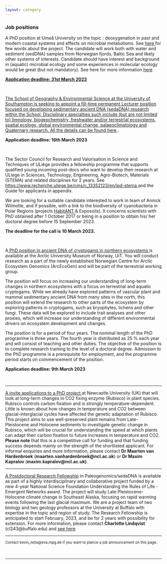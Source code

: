 ```yaml
---
layout: category
---
```


<div class="intro">
<h3 class="section-title underline">Job positions</h3>

<p>A PhD position at Umeå University on the topic : deoxygenation in past and modern coastal systems and effects on microbial metabolisms. See <a href="https://ericcapo.github.io/ericcapo/category/research.html" target="_blank"><u> here </u></a> for few words about the project. The candidate will work both with water and sediment (sedDNA) samples from Norwegian fjords, Baltic Sea and likely other systems of interests. Candidate should have interest and background in (aquatic) microbial ecology and some experiences in molecular ecology would be great (but not mandatory). See here for more information
  <a href="https://www.umu.se/en/work-with-us/open-positions/phd-position-in-ecology-with-focus-on-aquatic-microbial-ecology_600714/" target="_blank"><u> here </u></p> 
<b>Application deadline: 31st March 2023</b></p>

<br>
<p>The School of Geography & Environmental Science at the University of Southampton is seeking to appoint a fill-time permanent Lecturer position focused on developing sedimentary ancient DNA (sedaDNA) research within the School. Disciplinary specialties such include (but are not limited to) limnology, biogeochemistry, freshwater and/or terrestrial ecosystems, spatial ecology, global environmental change, palaeoclimatology and Quaternary research. All the details can be found <a href="https://jobs.soton.ac.uk/Vacancy.aspx?id=36807&forced=2" target="_blank"><u> here </u></a>.</p>
  
  <b>Application deadline: 16th March 2023</b></p>

<br>  
<p>The Sector Council for Research and Valorisation in Science and Techniques of ULiège provides a fellowship programme that supports qualified young incoming post-docs who want to develop their research at ULiege in Sciences, Technology, Engineering, Agro-Biotech, Materials (STEMA) and related disciplines for 2 years. See <a href="https://www.recherche.uliege.be/cms/c_13352123/en/ipd-stema" target="_blank"><u> https://www.recherche.uliege.be/cms/c_13352123/en/ipd-stema </u></a> and the Guide for applicants in appendix. 

We are looking for a suitable candidate interested to work in team of Annick Wilmotte, and if possible, with a link to the biodiversity of cyanobacteria in Polar Regions (projects <a href="https://www.belspo.be/belspo/brain2-be/projects/HabitAnt_E.pdf" target="_blank"><u> HabitANT </u></a> & Exposoils). It concerns scientists with PhD obtained after 1 October 2017 or being in a position to obtain his/ her doctoral degree before 15 September 2023.</p>
  
<p><b>The deadline for the call is 10 March 2023.</b></a></p>
<br>  
<p>A<a href="https://www.jobbnorge.no/en/available-jobs/job/239568/phd-fellow-in-ancient-dna-of-cryptogams-in-northern-ecosystems" target="_blank"><u> PhD position in ancient DNA of cryptogams in northern ecosystems </u></a>is available at the Arctic University Museum of Norway, UiT. You will conduct research as a part of the newly established Norwegian Centre for Arctic Ecosystem Genomics (ArcEcoGen) and will be part of the terrestrial working group.</p>

<p>The position will focus on increasing our understanding of long-term changes in northern ecosystems with a focus on terrestrial and aquatic cryptogams. While we already have explored patterns of vascular plant and mammal sedimentary ancient DNA from many sites in the north, this position will extend the research to other parts of the ecosystem by exploring patterns in cryptogams, such as bryophytes, lichens and other fungi. These data will be explored to include trait analyses and other proxies, which will increase our understanding of different environmental drivers on ecosystem development and changes.</p>

<p>The position is for a period of four years. The nominal length of the PhD programme is three years. The fourth year is distributed as 25 % each year and will consist of teaching and other duties. The objective of the position is to complete research training to the level of a doctoral degree. Admission to the PhD programme is a prerequisite for employment, and the programme period starts on commencement of the position.</p>

<p><b>Application deadline: 9th March 2023</b></p>
<br>  

 
<hr />
<p><a href="https://iapetus2.ac.uk/studentships/time-travelling-with-ancient-dna-revealing-past-adaptations-of-plants-to-changes-in-atmospheric-temperature-and-co2-levels-2/" target="_blank"><u> A invite applications to a PhD project </u></a> at Newcastle University (UK) that will look at long-term changes in CO2 fixing enzyme (Rubisco) in plant species. Rubisco controls carbon fixation and is strongly temperature-dependent. Little is known about how changes in temperature and CO2 between glacial-interglacial cycles have affected the genetic adaptation of Rubisco. This project aims to use well-preserved plant remains from Late-Pleistocene and Holocene sediments to investigate genetic change in Rubisco, which will be crucial for understanding the speed at which plants can adapt their carbon fixation to future increases in temperature and CO2. <b> Please note</b> that this is a competitive call for funding and that funding success depends mainly on the strength of the shortlisted applicant. For informal enquiries and more information, please contact <b> Dr Maarten van Hardenbroek</b> (<b>maarten.vanhardenbroek@ncl.ac.uk</b>) or <b>Dr Maxim Kapralov </b>(<b>maxim.kapralov@ncl.ac.uk)</b>.</p>
  <hr />
<p><a href="https://evol.mcmaster.ca/~brian/evoldir/PostDocs/UBuffalo.Paleogenomics_sedaDNA" target="_blank"><u> A Postdoctoral Research Fellowship</u></a> in Paleogenomics/sedaDNA is available as part of a highly interdisciplinary and collaborative project funded by a new 4-year National Science Foundation Understanding the Rules of Life - Emergent Networks award. The project will study Late Pleistocene-Holocene climate change in Southeast Alaska, focusing on rapid warming events following the last glacial maximum. We are a project team of two biology and two geology professors at the University at Buffalo with expertise in the topic and region of study. The Research Fellowship is anticipated to start February, 2023, and be for 2 years with possibility for extension. For more information, please contact <b>Charlotte Lindqvist</b> (cl243@buffalo.edu) and <a href="https://evol.mcmaster.ca/~brian/evoldir/PostDocs/UBuffalo.Paleogenomics_sedaDNA" target="_blank"><u> see here </u></a>
</p>  
  
<hr />
<p><small>Contact kevin_nota@eva.mpg.de if you want to plance a job announcement on this page.</small></p>

<br>

<hr>

